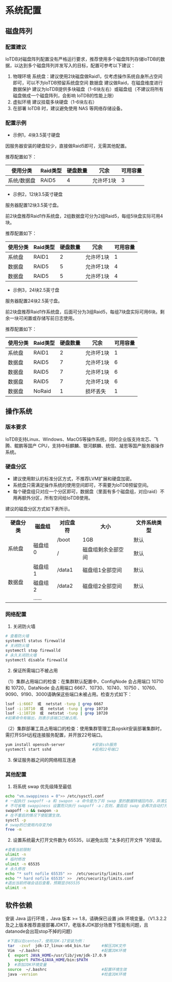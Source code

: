 <!--

    Licensed to the Apache Software Foundation (ASF) under one
    or more contributor license agreements.  See the NOTICE file
    distributed with this work for additional information
    regarding copyright ownership.  The ASF licenses this file
    to you under the Apache License, Version 2.0 (the
    "License"); you may not use this file except in compliance
    with the License.  You may obtain a copy of the License at
    
        http://www.apache.org/licenses/LICENSE-2.0
    
    Unless required by applicable law or agreed to in writing,
    software distributed under the License is distributed on an
    "AS IS" BASIS, WITHOUT WARRANTIES OR CONDITIONS OF ANY
    KIND, either express or implied.  See the License for the
    specific language governing permissions and limitations
    under the License.

-->
# 系统配置

## 磁盘阵列

### 配置建议

IoTDB对磁盘阵列配置没有严格运行要求，推荐使用多个磁盘阵列存储IoTDB的数据，以达到多个磁盘阵列并发写入的目标，配置可参考以下建议：

1. 物理环境
   系统盘：建议使用2块磁盘做Raid1，仅考虑操作系统自身所占空间即可，可以不为IoTDB预留系统盘空间
   数据盘
      建议做Raid，在磁盘维度进行数据保护
      建议为IoTDB提供多块磁盘（1-6块左右）或磁盘组（不建议将所有磁盘做成一个磁盘阵列，会影响 IoTDB的性能上限）
2. 虚拟环境
   建议挂载多块硬盘（1-6块左右）
3. 在部署 IoTDB 时，建议避免使用 NAS 等网络存储设备。

### 配置示例

- 示例1，4块3.5英寸硬盘

因服务器安装的硬盘较少，直接做Raid5即可，无需其他配置。

推荐配置如下：

| **使用分类** | **Raid类型** | **硬盘数量** | **冗余**  | **可用容量** |
| ----------- | -------- | -------- | --------- | -------- |
| 系统/数据盘 | RAID5    | 4        | 允许坏1块 | 3        |

- 示例2，12块3.5英寸硬盘

服务器配置12块3.5英寸盘。

前2块盘推荐Raid1作系统盘，2组数据盘可分为2组Raid5，每组5块盘实际可用4块。

推荐配置如下：

| **使用分类** | **Raid类型** | **硬盘数量** | **冗余**  | **可用容量** |
| -------- | -------- | -------- | --------- | -------- |
| 系统盘   | RAID1    | 2        | 允许坏1块 | 1        |
| 数据盘   | RAID5    | 5        | 允许坏1块 | 4        |
| 数据盘   | RAID5    | 5        | 允许坏1块 | 4        |

- 示例3，24块2.5英寸盘

服务器配置24块2.5英寸盘。

前2块盘推荐Raid1作系统盘，后面可分为3组Raid5，每组7块盘实际可用6块。剩余一块可闲置或存储写前日志使用。

推荐配置如下：

| **使用分类** | **Raid类型** | **硬盘数量** | **冗余**  | **可用容量** |
| -------- | -------- | -------- | --------- | -------- |
| 系统盘   | RAID1    | 2        | 允许坏1块 | 1        |
| 数据盘   | RAID5    | 7        | 允许坏1块 | 6        |
| 数据盘   | RAID5    | 7        | 允许坏1块 | 6        |
| 数据盘   | RAID5    | 7        | 允许坏1块 | 6        |
| 数据盘   | NoRaid   | 1        | 损坏丢失  | 1        |

## 操作系统

### 版本要求

IoTDB支持Linux、Windows、MacOS等操作系统，同时企业版支持龙芯、飞腾、鲲鹏等国产 CPU，支持中标麒麟、银河麒麟、统信、凝思等国产服务器操作系统。

### 硬盘分区

- 建议使用默认的标准分区方式，不推荐LVM扩展和硬盘加密。
- 系统盘只需满足操作系统的使用空间即可，不需要为IoTDB预留空间。
- 每个硬盘组只对应一个分区即可，数据盘（里面有多个磁盘组，对应raid）不用再额外分区，所有空间给IoTDB使用。

建议的磁盘分区方式如下表所示。
<table>
<tbody>
<tr>
        <th>硬盘分类</th>
        <th>磁盘组</th>        
        <th>对应盘符</th>
        <th>大小</th>
        <th>文件系统类型</th>
    </tr>
    <tr>
        <td rowspan="2">系统盘</td>
        <td rowspan="2">磁盘组0</td> 
        <td>/boot</td>  
        <td>1GB</td> 
        <td>默认</td> 
    </tr>
    <tr>
        <td>/</td>  
        <td>磁盘组剩余全部空间</td> 
        <td>默认</td> 
    </tr>
    <tr>
        <td rowspan="3">数据盘</td>
        <td>磁盘组1</td> 
        <td>/data1</td>  
        <td>磁盘组1全部空间</td> 
        <td>默认</td> 
    </tr>
    <tr>
        <td>磁盘组2</td> 
        <td>/data2</td>  
        <td>磁盘组2全部空间</td> 
        <td>默认</td> 
    </tr>
    <tr>
        <td colspan="4">......</td>   
    </tr>
</tbody>
</table>

### 网络配置 

1. 关闭防火墙

```Bash
# 查看防火墙
systemctl status firewalld
# 关闭防火墙
systemctl stop firewalld
# 永久关闭防火墙
systemctl disable firewalld
```

2. 保证所需端口不被占用

（1）集群占用端口的检查：在集群默认配置中，ConfigNode 会占用端口 10710 和 10720，DataNode 会占用端口 6667、10730、10740、10750 、10760、9090、9190、3000请确保这些端口未被占用。检查方式如下：

```Bash
lsof -i:6667  或  netstat -tunp | grep 6667
lsof -i:10710  或  netstat -tunp | grep 10710
lsof -i:10720  或  netstat -tunp | grep 10720
#如果命令有输出，则表示该端口已被占用。
```

（2）集群部署工具占用端口的检查：使用集群管理工具opskit安装部署集群时，需打开SSH远程连接服务配置，并开放22号端口。

```Bash
yum install openssh-server            #安装ssh服务
systemctl start sshd                  #启用22号端口           
```

3. 保证服务器之间的网络相互连通

### 其他配置

1. 将系统 swap 优先级降至最低

```Bash
echo "vm.swappiness = 0">> /etc/sysctl.conf
# 一起执行 swapoff -a 和 swapon -a 命令是为了将 swap 里的数据转储回内存，并清空 swap 里的数据。
# 不可省略 swappiness 设置而只执行 swapoff -a；否则，重启后 swap 会再次自动打开，使得操作失效。
swapoff -a && swapon -a
# 在不重启的情况下使配置生效。
sysctl -p
# swap的已使用内存变为0
free -m
```

2. 设置系统最大打开文件数为 65535，以避免出现 "太多的打开文件 "的错误。

```Bash
#查看当前限制
ulimit -n
# 临时修改
ulimit -n 65535
# 永久修改
echo "* soft nofile 65535" >>  /etc/security/limits.conf
echo "* hard nofile 65535" >>  /etc/security/limits.conf
#退出当前终端会话后查看，预期显示65535
ulimit -n
```

## 软件依赖

安装 Java 运行环境 ，Java 版本 >= 1.8，请确保已设置 jdk 环境变量。（V1.3.2.2 及之上版本推荐直接部署JDK17，老版本JDK部分场景下性能有问题，且datanode会出现stop不掉的问题）

```Bash
 #下面以在centos7，使用JDK-17安装为例：
 tar  -zxvf  jdk-17_linux-x64_bin.tar     #解压JDK文件
 Vim  ~/.bashrc                           #配置JDK环境
 {  export JAVA_HOME=/usr/lib/jvm/jdk-17.0.9
    export PATH=$JAVA_HOME/bin:$PATH     
 }  #添加JDK环境变量
 source  ~/.bashrc                        #配置环境生效
 java -version                            #检查JDK环境
```